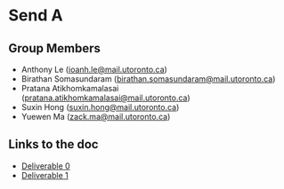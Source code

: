 # Send A
## Group Members
+ Anthony Le (ioanh.le@mail.utoronto.ca)
+ Birathan Somasundaram (birathan.somasundaram@mail.utoronto.ca)
+ Pratana Atikhomkamalasai (pratana.atikhomkamalasai@mail.utoronto.ca)
+ Suxin Hong (suxin.hong@mail.utoronto.ca)
+ Yuewen Ma (zack.ma@mail.utoronto.ca)

## Links to the doc
* [Deliverable 0](https://github.com/CSCD01/team_07-project/blob/master/Deliverables/Deliverable%200/Deliverable%200.pdf)
* [Deliverable 1](https://github.com/CSCD01/team_07-project/blob/master/Deliverables/Deliverable%201/Deliverable%201.pdf)

